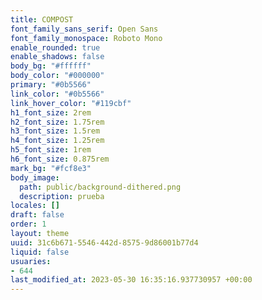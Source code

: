 ```yaml
---
title: COMPOST
font_family_sans_serif: Open Sans
font_family_monospace: Roboto Mono
enable_rounded: true
enable_shadows: false
body_bg: "#ffffff"
body_color: "#000000"
primary: "#0b5566"
link_color: "#0b5566"
link_hover_color: "#119cbf"
h1_font_size: 2rem
h2_font_size: 1.75rem
h3_font_size: 1.5rem
h4_font_size: 1.25rem
h5_font_size: 1rem
h6_font_size: 0.875rem
mark_bg: "#fcf8e3"
body_image:
  path: public/background-dithered.png
  description: prueba
locales: []
draft: false
order: 1
layout: theme
uuid: 31c6b671-5546-442d-8575-9d86001b77d4
liquid: false
usuaries:
- 644
last_modified_at: 2023-05-30 16:35:16.937730957 +00:00
---
```


